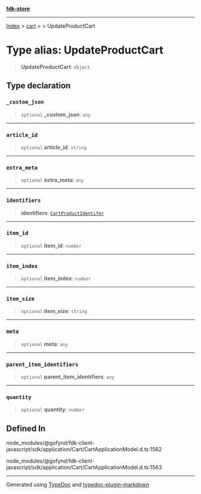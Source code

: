[**fdk-store**](../../../README.md)
***

[Index](../../../API.md) > [cart](../../README.md) > [<internal>](../README.md) > UpdateProductCart

# Type alias: UpdateProductCart

> **UpdateProductCart**: `object`

## Type declaration

### `_custom_json`

> `optional` **\_custom\_json**: `any`

***

### `article_id`

> `optional` **article\_id**: `string`

***

### `extra_meta`

> `optional` **extra\_meta**: `any`

***

### `identifiers`

> **identifiers**: [`CartProductIdentifer`](type-alias.CartProductIdentifer.md)

***

### `item_id`

> `optional` **item\_id**: `number`

***

### `item_index`

> `optional` **item\_index**: `number`

***

### `item_size`

> `optional` **item\_size**: `string`

***

### `meta`

> `optional` **meta**: `any`

***

### `parent_item_identifiers`

> `optional` **parent\_item\_identifiers**: `any`

***

### `quantity`

> `optional` **quantity**: `number`

## Defined In

node\_modules/@gofynd/fdk-client-javascript/sdk/application/Cart/CartApplicationModel.d.ts:1562

node\_modules/@gofynd/fdk-client-javascript/sdk/application/Cart/CartApplicationModel.d.ts:1563

***
Generated using [TypeDoc](https://typedoc.org/) and [typedoc-plugin-markdown](https://www.npmjs.com/package/typedoc-plugin-markdown)
